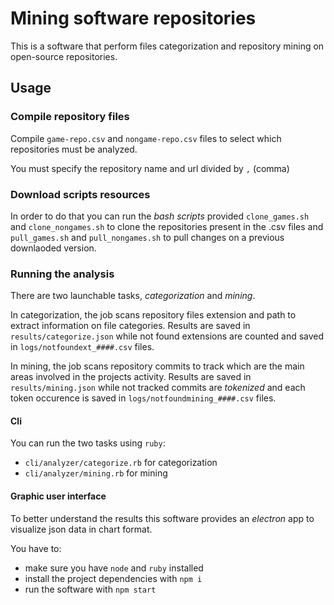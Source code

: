 # Mining software repositories
This is a software that perform files categorization and repository mining on open-source repositories.

## Usage

### Compile repository files
Compile `game-repo.csv` and `nongame-repo.csv` files to select which repositories must be analyzed.

You must specify the repository name and url divided by `,` (comma)

### Download scripts resources
In order to do that you can run the *bash scripts* provided `clone_games.sh` and `clone_nongames.sh` to clone the repositories present in the .csv files and `pull_games.sh` and `pull_nongames.sh` to pull changes on a previous downlaoded version.

### Running the analysis

There are two launchable tasks, *categorization* and *mining*.

In categorization, the job scans repository files extension and path to extract information on file categories. Results are saved in `results/categorize.json` while not found extensions are counted and saved in `logs/notfoundext_####.csv` files.

In mining, the job scans repository commits to track which are the main areas involved in the projects activity. Results are saved in `results/mining.json` while not tracked commits are *tokenized* and each token occurence is saved in `logs/notfoundmining_####.csv` files.

#### Cli

You can run the two tasks using `ruby`:
- `cli/analyzer/categorize.rb` for categorization
- `cli/analyzer/mining.rb` for mining

#### Graphic user interface

To better understand the results this software provides an *electron* app to visualize json data in chart format.

You have to:
- make sure you have `node` and `ruby` installed
- install the project dependencies with `npm i`
- run the software with `npm start`
